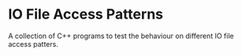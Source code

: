 # IO File Access Patterns

A collection of C++ programs to test the behaviour on different IO file access patters.
